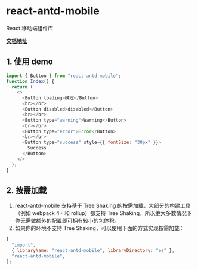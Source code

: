 # react-antd-mobile

React 移动端组件库

**[文档地址](https://lvpangpang.github.io/react-antd-mobile)**

## 1. 使用 demo

```javascript
import { Button } from "react-antd-mobile";
function Index() {
  return (
    <>
      <Button loading>确定</Button>
      <br></br>
      <Button disabled>disabled</Button>
      <br></br>
      <Button type="warning">Warning</Button>
      <br></br>
      <Button type="error">Error</Button>
      <br></br>
      <Button type="success" style={{ fontSize: "30px" }}>
        Success
      </Button>
    </>
  );
}
```

## 2. 按需加载

1. react-antd-mobile 支持基于 Tree Shaking 的按需加载，大部分的构建工具（例如 webpack 4+ 和 rollup）都支持 Tree Shaking，所以绝大多数情况下你无需做额外的配置即可拥有较小的包体积。
2. 如果你的环境不支持 Tree Shaking，可以使用下面的方式实现按需加载：

```js
[
  "import",
  { libraryName: "react-antd-mobile", libraryDirectory: "es" },
  "react-antd-mobile",
];
```
